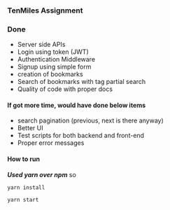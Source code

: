 ### TenMiles Assignment

### Done
* Server side APIs
* Login using token (JWT)
* Authentication Middleware
* Signup using simple form
* creation of bookmarks
* Search of bookmarks with tag partial search
* Quality of code with proper docs

#### If got more time, would have done below items
* search pagination (previous, next is there anyway)
* Better UI
* Test scripts for both backend and front-end
* Proper error messages

#### How to run
***Used yarn over npm***
so
```
yarn install
```

```
yarn start
```
